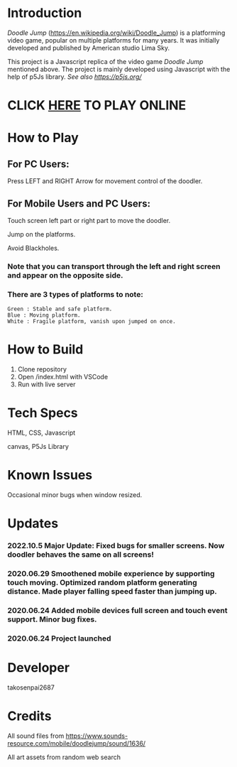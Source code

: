 # Introduction

_Doodle Jump_ (https://en.wikipedia.org/wiki/Doodle_Jump) is a platforming video game, popular on multiple platforms for many years. It was initially developed and published by American studio Lima Sky.

This project is a Javascript replica of the video game _Doodle Jump_ mentioned above. The project is mainly developed using Javascript with the help of p5Js library. _See also https://p5js.org/_

# CLICK [HERE](https://takosenpai2687.github.io/doodlejump/) TO PLAY ONLINE

# How to Play

## For PC Users:

Press LEFT and RIGHT Arrow for movement control of the doodler.

## For Mobile Users and PC Users:

Touch screen left part or right part to move the doodler.

Jump on the platforms.

Avoid Blackholes.

### Note that you can transport through the left and right screen and appear on the opposite side.

### There are 3 types of platforms to note:

    Green : Stable and safe platform.
    Blue : Moving platform.
    White : Fragile platform, vanish upon jumped on once.

# How to Build

1. Clone repository
2. Open /index.html with VSCode
3. Run with live server

# Tech Specs

HTML, CSS, Javascript

canvas, P5Js Library

# Known Issues

Occasional minor bugs when window resized.

# Updates

### 2022.10.5 Major Update: Fixed bugs for smaller screens. Now doodler behaves the same on all screens!

### 2020.06.29 Smoothened mobile experience by supporting touch moving. Optimized random platform generating distance. Made player falling speed faster than jumping up.

### 2020.06.24 Added mobile devices full screen and touch event support. Minor bug fixes.

### 2020.06.24 Project launched

# Developer

takosenpai2687

# Credits

All sound files from https://www.sounds-resource.com/mobile/doodlejump/sound/1636/

All art assets from random web search
